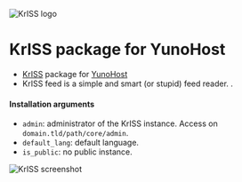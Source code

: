 ![KrISS logo](KrISS_yng/images/kriss_logo.jpg)

# KrISS package for YunoHost

- [KrISS](http://http://tontof.net/kriss) package for [YunoHost](https://yunohost.org)
- KrISS feed is a simple and smart (or stupid) feed reader. .

#### Installation arguments

- `admin`: administrator of the KrISS instance. Access on `domain.tld/path/core/admin`.
- `default_lang`: default language.
- `is_public`: no public instance.

![KrISS screenshot](KrISS_ynh/images/screenshot.png)
